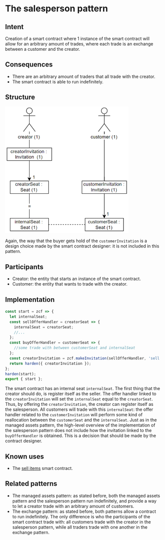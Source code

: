 # The salesperson pattern

## Intent
Creation of a smart
contract where 1 instance of the smart contract will allow for an
arbitrary amount of trades, where each trade is an exchange between a
customer and the creator.

## Consequences
-   There are an arbitrary amount of traders that all trade with the
    creator.
-   The smart contract is able to run indefinitely.

## Structure
<img src="https://raw.githubusercontent.com/IlyasMercan/AgoricPatterns/main/docs/patterns/images/theSalespersonPattern.PNG" width="400">

Again, the way that the buyer gets hold of the `customerInvitation` is a
design choice made by the smart contract designer: it is not included in
this pattern.

## Participants
-   Creator: the entity that starts an instance of the smart contract.
-   Customer: the entity that wants to trade with the creator.

## Implementation
```js
const start = zcf => {
  let internalSeat;
  const sellOfferHandler = creatorSeat => {
    internalSeat = creatorSeat;
    //...
  };
  const buyOfferHandler = customerSeat => {
    //some trade with between customerSeat and internalSeat
  };
  const creatorInvitation = zcf.makeInvitation(sellOfferHandler, 'sell');  
  return harden({ creatorInvitation });
};
harden(start);
export { start };
```

The smart contract has an internal seat `internalSeat`. The first thing
that the creator should do, is register itself as the seller. The offer
handler linked to the `creatorInvitation` will set the `internalSeat`
equal to the `creatorSeat`. Thus, by offering the `creatorInvitation`,
the creator can register itself as the salesperson. All customers will
trade with this `internalSeat`: the offer handler related to the
`customerInvitation` will perform some kind of reallocation between the
`customerSeat` and the `internalSeat`. Just as in the managed assets
pattern, the high-level overview of the implementation of the
salesperson pattern does not include how the invitation linked to the
`buyOfferHandler` is obtained. This is a decision that should be made by
the contract designer. 

## Known uses
-   The [sell items](https://docs.agoric.com/guides/zoe/contracts/sell-items.html) smart contract.

## Related patterns
-   The managed assets pattern: as stated before, both the managed
    assets pattern and the salesperson pattern run indefinitely, and
    provide a way to let a creator trade with an arbitrary amount of
    customers.
-   The exchange pattern: as stated before, both patterns allow a
    contract to run indefinitely. The only difference is who the
    participants of the smart contract trade with: all customers trade
    with the creator in the salesperson pattern, while all traders trade
    with one another in the exchange pattern.